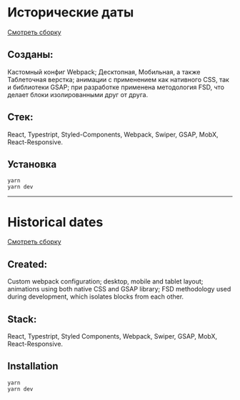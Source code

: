 # Исторические даты
[Смотреть сборку](https://gor-dey.github.io/historical-dates-build/)

## Созданы: 

Кастомный конфиг Webpack; Десктопная, Мобильная, а также Таблеточная верстка; анимации с применением как нативного CSS, так и библиотеки GSAP; при разработке применена методология FSD, что делает блоки изолированными друг от друга.


## Стек: 

React, Typestript, Styled-Components, Webpack, Swiper, GSAP, MobX, React-Responsive.

## Установка
    yarn
    yarn dev

---

# Historical dates
[Смотреть сборку](https://gor-dey.github.io/historical-dates-build/)

## Created: 

Custom webpack configuration; desktop, mobile and tablet layout; animations using both native CSS and GSAP library; FSD methodology used during development, which isolates blocks from each other.


## Stack: 

React, Typestript, Styled Components, Webpack, Swiper, GSAP, MobX, React-Responsive.

## Installation
    yarn
    yarn dev
